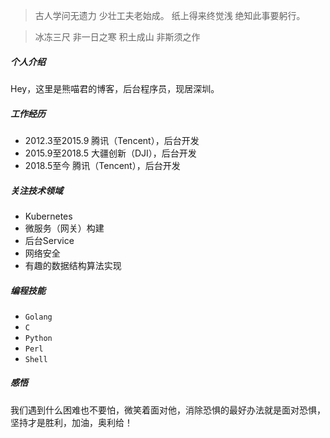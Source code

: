 > 古人学问无遗力 少壮工夫老始成。
> 纸上得来终觉浅 绝知此事要躬行。

> 冰冻三尺 非一日之寒
> 积土成山 非斯须之作

##### 个人介绍
Hey，这里是熊喵君的博客，后台程序员，现居深圳。

##### 工作经历
-   2012.3至2015.9 
    腾讯（Tencent），后台开发
-   2015.9至2018.5 
	大疆创新（DJI），后台开发
-   2018.5至今 
	腾讯（Tencent），后台开发

##### 关注技术领域
-   Kubernetes
-   微服务（网关）构建
-   后台Service
-   网络安全
-   有趣的数据结构算法实现

##### 编程技能
-   `Golang`
-   `C`
-   `Python`
-   `Perl`
-   `Shell`

##### 感悟
我们遇到什么困难也不要怕，微笑着面对他，消除恐惧的最好办法就是面对恐惧，坚持才是胜利，加油，奥利给！
